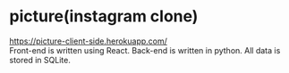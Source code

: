 # picture(instagram clone)

https://picture-client-side.herokuapp.com/
<br>
Front-end is written using React.
Back-end is written in python.
All data is stored in SQLite.
